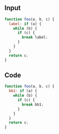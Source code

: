 
## Input

```javascript
function foo(a, b, c) {
  label: if (a) {
    while (b) {
      if (c) {
        break label;
      }
    }
  }
  return c;
}

```

## Code

```javascript
function foo(a, b, c) {
  bb1: if (a) {
    while (b) {
      if (c) {
        break bb1;
      }
    }
  }
  return c;
}

```
      
